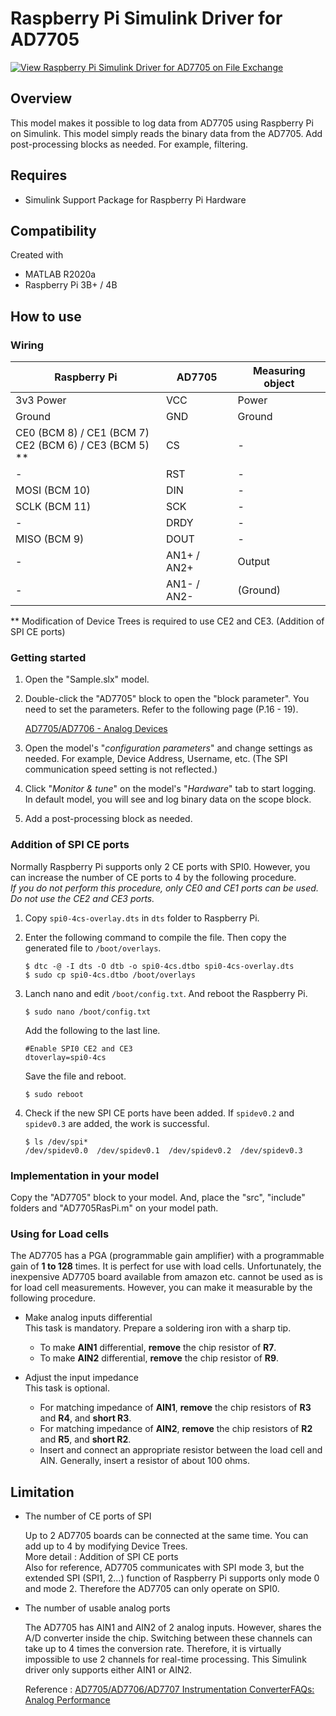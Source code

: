 # Raspberry Pi Simulink Driver for AD7705

[![View Raspberry Pi Simulink Driver for AD7705 on File Exchange](https://www.mathworks.com/matlabcentral/images/matlab-file-exchange.svg)](https://jp.mathworks.com/matlabcentral/fileexchange/78420-raspberry-pi-simulink-driver-for-ad7705)

## Overview
This model makes it possible to log data from AD7705 using Raspberry Pi on Simulink. This model simply reads the binary data from the AD7705. Add post-processing blocks as needed. For example, filtering.

## Requires
* Simulink Support Package for Raspberry Pi Hardware

## Compatibility
Created with
* MATLAB R2020a
* Raspberry Pi 3B+ / 4B

## How to use
### Wiring

| Raspberry Pi | AD7705 | Measuring object |
----|----|----
| 3v3 Power | VCC | Power |
| Ground | GND | Ground |
| CE0 (BCM 8) / CE1 (BCM 7)<br>CE2 (BCM 6) / CE3 (BCM 5) **| CS | - |
| - | RST | - | - |
| MOSI (BCM 10) | DIN | - |
| SCLK (BCM 11) | SCK | - |
| - | DRDY | - |
| MISO (BCM 9) | DOUT | - |
| - | AN1+ / AN2+ | Output |
| - | AN1- / AN2- | (Ground) |

** Modification of Device Trees is required to use CE2 and CE3. (Addition of SPI CE ports)

### Getting started
1. Open the "Sample.slx" model.

2. Double-click the "AD7705" block to open the "block parameter". You need to set the parameters. Refer to the following page (P.16 - 19).

   [AD7705/AD7706 - Analog Devices](https://www.analog.com/media/en/technical-documentation/data-sheets/AD7705_7706.pdf)

3. Open the model's "*configuration parameters*" and change settings as needed. For example, Device Address, Username, etc. (The SPI communication speed setting is not reflected.)

4. Click "*Monitor & tune*" on the model's "*Hardware*" tab to start logging. In default model, you will see and log binary data on the scope block.

5. Add a post-processing block as needed.

### Addition of SPI CE ports

Normally Raspberry Pi supports only 2 CE ports with SPI0. However, you can increase the number of CE ports to 4 by the following procedure.<br>*If you do not perform this procedure, only CE0 and CE1 ports can be used. Do not use the CE2 and CE3 ports.*

1. Copy `spi0-4cs-overlay.dts` in `dts` folder to Raspberry Pi.

2. Enter the following command to compile the file. Then copy the generated file to `/boot/overlays`.

   ```
   $ dtc -@ -I dts -O dtb -o spi0-4cs.dtbo spi0-4cs-overlay.dts
   $ sudo cp spi0-4cs.dtbo /boot/overlays
   ```

3. Lanch nano and edit `/boot/config.txt`. And reboot the Raspberry Pi.
   ```
   $ sudo nano /boot/config.txt
   ```
   Add the following to the last line.
   ```
   #Enable SPI0 CE2 and CE3
   dtoverlay=spi0-4cs
   ```
   Save the file and reboot.
   ```
   $ sudo reboot
   ```

4. Check if the new SPI CE ports have been added. If `spidev0.2` and `spidev0.3` are added, the work is successful.
   ```
   $ ls /dev/spi*
   /dev/spidev0.0  /dev/spidev0.1  /dev/spidev0.2  /dev/spidev0.3
   ```

### Implementation in your model
Copy the "AD7705" block to your model. And, place the "src", "include" folders and "AD7705RasPi.m" on your model path.

### Using for Load cells
The AD7705 has a PGA (programmable gain amplifier) ​​with a programmable gain of **1 to 128** times. It is perfect for use with load cells. Unfortunately, the inexpensive AD7705 board available from amazon etc. cannot be used as is for load cell measurements. However, you can make it measurable by the following procedure.

* Make analog inputs differential\
  This task is mandatory. Prepare a soldering iron with a sharp tip.

  * To make **AIN1** differential, **remove** the chip resistor of **R7**.
  * To make **AIN2** differential, **remove** the chip resistor of **R9**.


* Adjust the input impedance\
  This task is optional.

  * For matching impedance of **AIN1**, **remove** the chip resistors of **R3** and **R4**, and **short R3**.
  * For matching impedance of **AIN2**, **remove** the chip resistors of **R2** and **R5**, and **short R2**.
  * Insert and connect an appropriate resistor between the load cell and AIN. Generally, insert a resistor of about 100 ohms.

## Limitation
* The number of CE ports of SPI

  Up to 2 AD7705 boards can be connected at the same time. You can add up to 4 by modifying Device Trees.<br> More detail : Addition of SPI CE ports\
  Also for reference, AD7705 communicates with SPI mode 3, but the extended SPI (SPI1, 2...) function of Raspberry Pi supports only mode 0 and mode 2. Therefore the AD7705 can only operate on SPI0.

* The number of usable analog ports

  The AD7705 has AIN1 and AIN2 of 2 analog inputs. However, shares the A/D converter inside the chip. Switching between these channels can take up to 4 times the conversion rate. Therefore, it is virtually impossible to use 2 channels for real-time processing. This Simulink driver only supports either AIN1 or AIN2.

  Reference : [AD7705/AD7706/AD7707 Instrumentation ConverterFAQs: Analog Performance](https://www.analog.com/media/cn/technical-documentation/frequently-asked-questions/AD7705_6_7_ANALOG_PERFORMANCE.pdf)
